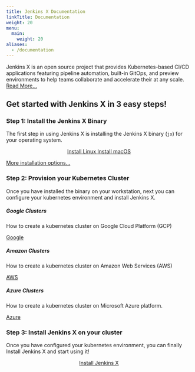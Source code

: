 ```yaml
---
title: Jenkins X Documentation
linkTitle: Documentation
weight: 20
menu:
  main:
    weight: 20
aliases:
  - /documentation
---
```


Jenkins X is an open source project that provides Kubernetes-based CI/CD
applications featuring pipeline automation, built-in GitOps, and preview
environments to help teams collaborate and accelerate their at any scale. [Read
More...](/docs/overview/)

## Get started with Jenkins X in 3 easy steps!


### Step 1: Install the Jenkins X Binary

The first step in using Jenkins X is installing the Jenkins X binary (`jx`) for
your operating system.

<div style="text-align:center">
<a class="btn btn-lg btn-secondary mr-3 mb-4" href="/docs/getting-started/setup/install/#linux">
		Install Linux <i class="fab fa-linux ml-2 "></i>
    </a> 
<a class="btn btn-lg btn-dark mr-3 mb-4" href="/docs/getting-started/setup/install/#macos">
		Install macOS <i class="fab fa-apple ml-2 "></i>
	</a>
</div>

[More installation options... ](/docs/getting-started/setup/install/)

### Step 2: Provision your Kubernetes Cluster

Once you have installed the binary on your workstation, next you can configure your kubernetes environment and install Jenkins X.

<div class="row">
  <div class="col-sm-4">
    <div class="card">
      <div class="card-body">
        <h5 class="card-title">Google Clusters</h5>
        <p class="card-text">How to create a kubernetes cluster on Google Cloud Platform (GCP)</p>
        <a href="/docs/getting-started/setup/create-cluster/google/" class="btn btn-primary">Google <i class="fab fa-google ml-2 "></i></a>
      </div>
    </div>
  </div>
  <div class="col-sm-4">
    <div class="card">
      <div class="card-body">
        <h5 class="card-title">Amazon Clusters</h5>
        <p class="card-text">How to create a kubernetes cluster on Amazon Web Services (AWS)</p>
        <a href="/docs/getting-started/setup/create-cluster/amazon/" class="btn btn-secondary">AWS <i class="fab fa-aws ml-2 "></i></a>
      </div>
    </div>
  </div>
  <div class="col-sm-4">
    <div class="card">
      <div class="card-body">
        <h5 class="card-title">Azure Clusters</h5>
        <p class="card-text">How to create a kubernetes cluster on Microsoft Azure platform.</p>
        <a href="/docs/getting-started/setup/create-cluster/azure/" class="btn btn-dark">Azure <i class="fab fa-microsoft ml-2 "></i></a>
      </div>
    </div>
  </div>
</div>

### Step 3: Install Jenkins X on your cluster

Once you have configured your kubernetes environment, you can finally Install Jenkins X and start using it!

<div style="text-align:center">
<a class="btn btn-lg btn-info mr-3 mb-4" href="/docs/getting-started/setup/boot/">
		Install Jenkins X <i class="fas fa-arrow-alt-circle-right ml-2"></i>
	</a>
</div>